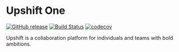 # Upshift One

[![GitHub release](https://img.shields.io/badge/version-0.18-blue.svg)](https://github.com/UpshiftOne/upshift)
[![Build Status](https://travis-ci.org/UpshiftOne/upshift.svg?branch=master)](https://travis-ci.org/UpshiftOne/upshift)
[![codecov](https://codecov.io/gh/UpshiftOne/upshift/branch/master/graph/badge.svg)](https://codecov.io/gh/UpshiftOne/upshift)

Upshift is a collaboration platform for individuals and teams with bold
ambitions.
